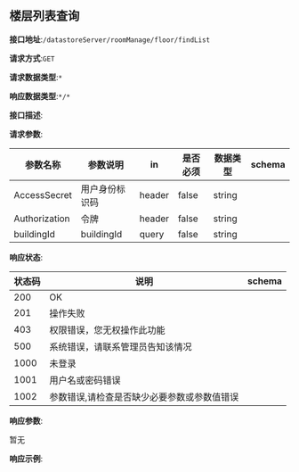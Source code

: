 ## 楼层列表查询


**接口地址**:`/datastoreServer/roomManage/floor/findList`


**请求方式**:`GET`


**请求数据类型**:`*`


**响应数据类型**:`*/*`


**接口描述**:


**请求参数**:


| 参数名称 | 参数说明 | in    | 是否必须 | 数据类型 | schema |
| -------- | -------- | ----- | -------- | -------- | ------ |
|AccessSecret|用户身份标识码|header|false|string||
|Authorization|令牌|header|false|string||
|buildingId|buildingId|query|false|string||


**响应状态**:


| 状态码 | 说明 | schema |
| -------- | -------- | ----- |
|200|OK||
|201|操作失败||
|403|权限错误，您无权操作此功能||
|500|系统错误，请联系管理员告知该情况||
|1000|未登录||
|1001|用户名或密码错误||
|1002|参数错误,请检查是否缺少必要参数或参数值错误||


**响应参数**:


暂无


**响应示例**:
```javascript

```